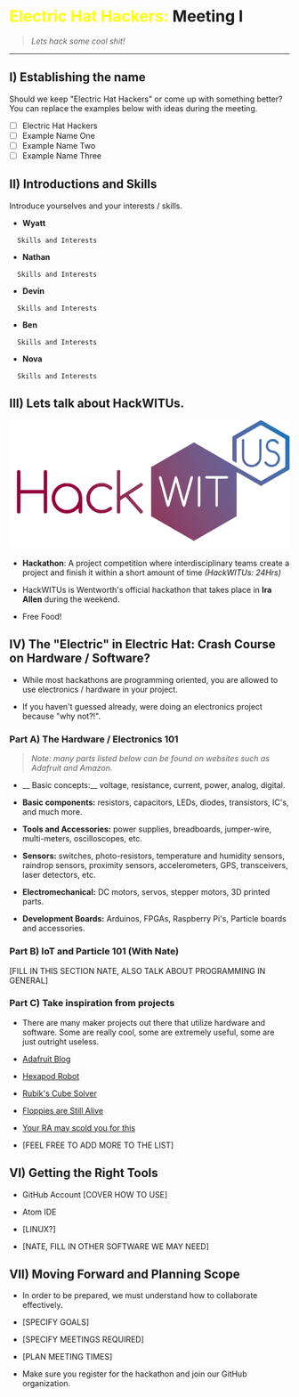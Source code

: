 # <span style="color:yellow">Electric Hat Hackers:</span> Meeting I
> *Lets hack some cool shit!*

---
## I) Establishing the name
Should we keep "Electric Hat Hackers" or come up with something better? You can replace the examples below with ideas during the meeting.
- [ ]  Electric Hat Hackers
- [ ] Example Name One
- [ ] Example Name Two
- [ ] Example Name Three

## II) Introductions and Skills
Introduce yourselves and your interests / skills.
* **Wyatt**
~~~~
  Skills and Interests
~~~~
* **Nathan**
~~~~
  Skills and Interests
~~~~
* **Devin**
~~~~
  Skills and Interests
~~~~
* **Ben**
~~~~
  Skills and Interests
~~~~
* **Nova**
~~~~
  Skills and Interests
~~~~

## III) Lets talk about HackWITUs.
![HackWITUs Logo](https://raw.githubusercontent.com/hackwitus/hackwit.us/master/src/assets/images/logo1.png)
* __Hackathon__: A project competition where interdisciplinary teams create a project and       finish it within a short amount of time *(HackWITUs: 24Hrs)*

* HackWITUs is Wentworth's official hackathon that takes place in __Ira Allen__ during the weekend.

* Free Food!


## IV) The "Electric" in Electric Hat: Crash Course on Hardware / Software?

* While most hackathons are programming oriented, you are allowed to use electronics / hardware in your project.

* If you haven't guessed already, were doing an electronics project because "why not?!".

### Part A) The Hardware / Electronics 101

> *Note: many parts listed below can be found on websites such as Adafruit and Amazon.*

* __ Basic concepts:__ voltage, resistance, current, power, analog, digital.

* __Basic components:__ resistors, capacitors, LEDs, diodes, transistors, IC's, and much more.

* __Tools and Accessories:__ power supplies, breadboards, jumper-wire, multi-meters, oscilloscopes, etc.

* __Sensors:__ switches, photo-resistors, temperature and humidity sensors, raindrop sensors, proximity sensors, accelerometers, GPS, transceivers, laser detectors, etc.

* __Electromechanical:__ DC motors, servos, stepper motors, 3D printed parts.

* __Development Boards:__ Arduinos, FPGAs, Raspberry Pi's, Particle boards and accessories.

### Part B) IoT and Particle 101 (With Nate)

[FILL IN THIS SECTION NATE, ALSO TALK ABOUT PROGRAMMING IN GENERAL]

### Part C) Take inspiration from projects
* There are many maker projects out there that utilize hardware and software. Some are really cool, some are extremely useful, some are just outright useless.

* [Adafruit Blog](https://blog.adafruit.com/category/customerprojects/)

* [Hexapod Robot](https://www.youtube.com/watch?v=Lv9TnLmJGbs)

* [Rubik's Cube Solver](https://www.youtube.com/watch?v=tNhQUrkPYJs)

* [Floppies are Still Alive](https://www.youtube.com/watch?v=AB6IKDA4Ovs)

* [Your RA may scold you for this](https://www.youtube.com/watch?v=DPQFeMdPJiA)

* [FEEL FREE TO ADD MORE TO THE LIST]

## VI) Getting the Right Tools

* GitHub Account [COVER HOW TO USE]

* Atom IDE

* [LINUX?]

* [NATE, FILL IN OTHER SOFTWARE WE MAY NEED]

## VII) Moving Forward and Planning Scope
* In order to be prepared, we must understand how to collaborate effectively.

* [SPECIFY GOALS]

* [SPECIFY MEETINGS REQUIRED]

* [PLAN MEETING TIMES]

* Make sure you register for the hackathon and join our GitHub organization.
